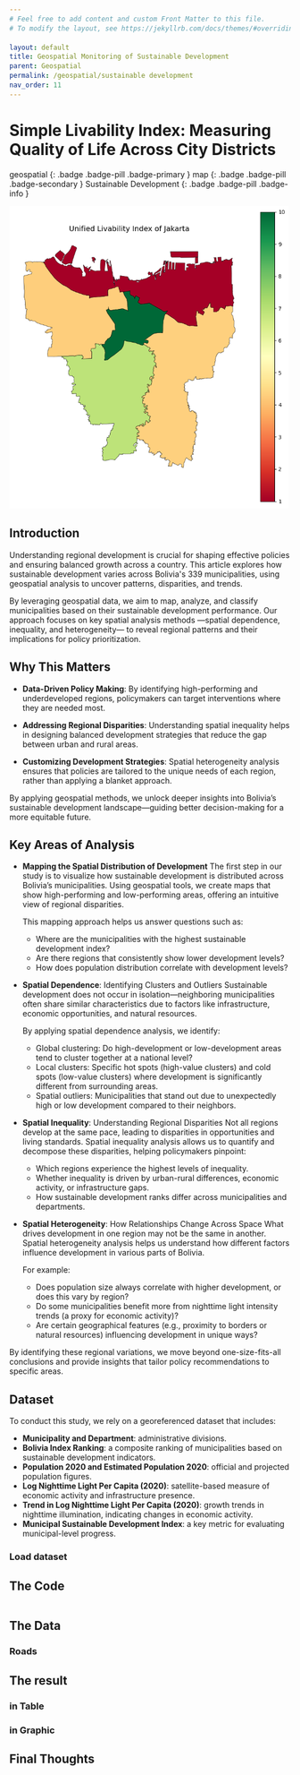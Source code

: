```yaml
---
# Feel free to add content and custom Front Matter to this file.
# To modify the layout, see https://jekyllrb.com/docs/themes/#overriding-theme-defaults

layout: default
title: Geospatial Monitoring of Sustainable Development
parent: Geospatial
permalink: /geospatial/sustainable development
nav_order: 11
---
```


# Simple Livability Index: Measuring Quality of Life Across City Districts

geospatial
{: .badge .badge-pill .badge-primary }
map
{: .badge .badge-pill .badge-secondary }
Sustainable Development
{: .badge .badge-pill .badge-info }

<img src="/assets/images/geospatial/snippet/livability_index_02.png" alt="drawing" width="500"/>

## Introduction
Understanding regional development is crucial for shaping effective policies and ensuring balanced growth across a country. This article explores how sustainable development varies across Bolivia's 339 municipalities, using geospatial analysis to uncover patterns, disparities, and trends.

By leveraging geospatial data, we aim to map, analyze, and classify municipalities based on their sustainable development performance. Our approach focuses on key spatial analysis methods —spatial dependence, inequality, and heterogeneity— to reveal regional patterns and their implications for policy prioritization.


## Why This Matters
- **Data-Driven Policy Making**: By identifying high-performing and underdeveloped regions, policymakers can target interventions where they are needed most.

- **Addressing Regional Disparities**: Understanding spatial inequality helps in designing balanced development strategies that reduce the gap between urban and rural areas.

- **Customizing Development Strategies**: Spatial heterogeneity analysis ensures that policies are tailored to the unique needs of each region, rather than applying a blanket approach.

By applying geospatial methods, we unlock deeper insights into Bolivia’s sustainable development landscape—guiding better decision-making for a more equitable future.


## Key Areas of Analysis
- **Mapping the Spatial Distribution of Development**
    The first step in our study is to visualize how sustainable development is distributed across Bolivia’s municipalities. Using geospatial tools, we create maps that show high-performing and low-performing areas, offering an intuitive view of regional disparities.

    This mapping approach helps us answer questions such as:

    - Where are the municipalities with the highest sustainable development index?
    - Are there regions that consistently show lower development levels?
    - How does population distribution correlate with development levels?

- **Spatial Dependence**: Identifying Clusters and Outliers
    Sustainable development does not occur in isolation—neighboring municipalities often share similar characteristics due to factors like infrastructure, economic opportunities, and natural resources.

    By applying spatial dependence analysis, we identify:

    - Global clustering: Do high-development or low-development areas tend to cluster together at a national level?
    - Local clusters: Specific hot spots (high-value clusters) and cold spots (low-value clusters) where development is significantly different from surrounding areas.
    - Spatial outliers: Municipalities that stand out due to unexpectedly high or low development compared to their neighbors.

- **Spatial Inequality**: Understanding Regional Disparities
    Not all regions develop at the same pace, leading to disparities in opportunities and living standards. Spatial inequality analysis allows us to quantify and decompose these disparities, helping policymakers pinpoint:

    - Which regions experience the highest levels of inequality.
    - Whether inequality is driven by urban-rural differences, economic activity, or infrastructure gaps.
    - How sustainable development ranks differ across municipalities and departments.

- **Spatial Heterogeneity**: How Relationships Change Across Space
    What drives development in one region may not be the same in another. Spatial heterogeneity analysis helps us understand how different factors influence development in various parts of Bolivia.

    For example:
    - Does population size always correlate with higher development, or does this vary by region?
    - Do some municipalities benefit more from nighttime light intensity trends (a proxy for economic activity)?
    - Are certain geographical features (e.g., proximity to borders or natural resources) influencing development in unique ways?

By identifying these regional variations, we move beyond one-size-fits-all conclusions and provide insights that tailor policy recommendations to specific areas.


## Dataset
To conduct this study, we rely on a georeferenced dataset that includes:

- **Municipality and Department**: administrative divisions.
- **Bolivia Index Ranking**: a composite ranking of municipalities based on sustainable development indicators.
- **Population 2020 and Estimated Population 2020**: official and projected population figures.
- **Log Nighttime Light Per Capita (2020)**: satellite-based measure of economic activity and infrastructure presence.
- **Trend in Log Nighttime Light Per Capita (2020)**: growth trends in nighttime illumination, indicating changes in economic activity.
- **Municipal Sustainable Development Index**: a key metric for evaluating municipal-level progress.

### Load dataset



## The Code

```python

```

## The Data
### Roads




## The result

### in Table 


### in Graphic



## Final Thoughts

